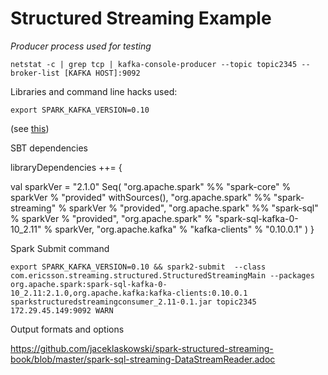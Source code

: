 
# Structured Streaming Example

*Producer process used for testing*
```
netstat -c | grep tcp | kafka-console-producer --topic topic2345 --broker-list [KAFKA HOST]:9092
```

Libraries and command line hacks used:

```
export SPARK_KAFKA_VERSION=0.10
```
(see [this](https://community.cloudera.com/t5/Data-Ingestion-Integration/KafkaConsumer-subscribe-0-9-vs-0-10-in-Structured-streaming/td-p/60161))


SBT dependencies

libraryDependencies ++= {

  val sparkVer = "2.1.0"
  Seq(
    "org.apache.spark" %% "spark-core" % sparkVer % "provided" withSources(),
    "org.apache.spark" %% "spark-streaming" % sparkVer % "provided",
    "org.apache.spark" %% "spark-sql" % sparkVer % "provided",
    "org.apache.spark" % "spark-sql-kafka-0-10_2.11" % sparkVer,
    "org.apache.kafka" % "kafka-clients" % "0.10.0.1"
  )
}

Spark Submit command

```
export SPARK_KAFKA_VERSION=0.10 && spark2-submit  --class com.ericsson.streaming.structured.StructuredStreamingMain --packages org.apache.spark:spark-sql-kafka-0-10_2.11:2.1.0,org.apache.kafka:kafka-clients:0.10.0.1 sparkstructuredstreamingconsumer_2.11-0.1.jar topic2345 172.29.45.149:9092 WARN
```

Output formats and options

https://github.com/jaceklaskowski/spark-structured-streaming-book/blob/master/spark-sql-streaming-DataStreamReader.adoc
